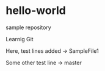 # hello-world
sample repository

Learnig Git



Here, test lines added  -> SampleFile1


Some other test line  -> master


